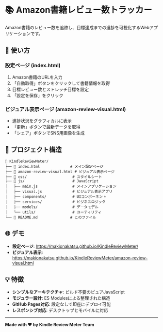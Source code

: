 # 📚 Amazon書籍レビュー数トラッカー

Amazon書籍のレビュー数を追跡し、目標達成までの進捗を可視化するWebアプリケーションです。

## 🚀 使い方

### 設定ページ (index.html)
1. Amazon書籍のURLを入力
2. 「自動取得」ボタンをクリックして書籍情報を取得
3. 目標レビュー数とストレッチ目標を設定
4. 「設定を保存」をクリック

### ビジュアル表示ページ (amazon-review-visual.html)
- 進捗状況をグラフィカルに表示
- 「更新」ボタンで最新データを取得
- 「シェア」ボタンでSNS用画像を生成

## 📁 プロジェクト構造

```
📂 KindleReviewMeter/
├── 📄 index.html              # メイン設定ページ
├── 📄 amazon-review-visual.html # ビジュアル表示ページ
├── 📁 css/                     # スタイルシート
├── 📁 js/                      # JavaScript
│   ├── main.js                # メインアプリケーション
│   ├── visual.js              # ビジュアル表示アプリ
│   ├── components/            # UIコンポーネント
│   ├── services/              # ビジネスロジック
│   ├── models/                # データモデル
│   └── utils/                 # ユーティリティ
└── 📄 README.md               # このファイル
```

## 🌐 デモ

- **設定ページ**: https://makionakatsu.github.io/KindleReviewMeter/
- **ビジュアル表示**: https://makionakatsu.github.io/KindleReviewMeter/amazon-review-visual.html

## 💡 特徴

- **シンプルなアーキテクチャ**: ビルド不要のピュアJavaScript
- **モジュラー設計**: ES Modulesによる整理された構造
- **GitHub Pages対応**: 設定なしで即座にデプロイ可能
- **レスポンシブ対応**: デスクトップとモバイルに対応

---

**Made with ❤️ by Kindle Review Meter Team**